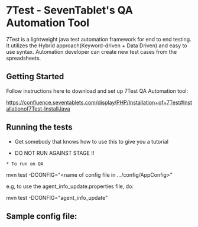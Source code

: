 # 7Test  - SevenTablet's QA Automation Tool

7Test is a lightweight java test automation framework for end to end testing.
It utilizes the Hybrid approach(Keyword-driven + Data Driven) and easy to use syntax. 
Automation developer can create new test cases from the spreadsheets.

## Getting Started

Follow instructions here to download and set up 7Test QA Automation tool:

https://confluence.seventablets.com/display/PHP/Installation+of+7Test#Installationof7Test-InstallJava

## Running the tests

* Get somebody that knows how to use this to give you a tutorial

* DO NOT RUN AGAINST STAGE !!
```
* To run on QA  
```
mvn test -DCONFIG="<name of config file in .../config/AppConfig>"

e.g, to use the agent_info_update.properties file, do:

mvn test -DCONFIG="agent_info_update" 

## Sample config file:

```